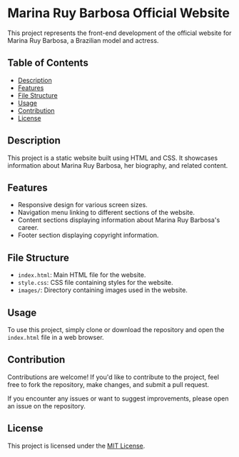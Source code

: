 # Marina Ruy Barbosa Official Website

This project represents the front-end development of the official website for Marina Ruy Barbosa, a Brazilian model and actress.

## Table of Contents
- [Description](#description)
- [Features](#features)
- [File Structure](#file-structure)
- [Usage](#usage)
- [Contribution](#contribution)
- [License](#license)

## Description

This project is a static website built using HTML and CSS. It showcases information about Marina Ruy Barbosa, her biography, and related content.

## Features

- Responsive design for various screen sizes.
- Navigation menu linking to different sections of the website.
- Content sections displaying information about Marina Ruy Barbosa's career.
- Footer section displaying copyright information.

## File Structure

- `index.html`: Main HTML file for the website.
- `style.css`: CSS file containing styles for the website.
- `images/`: Directory containing images used in the website.

## Usage

To use this project, simply clone or download the repository and open the `index.html` file in a web browser.

## Contribution

Contributions are welcome! If you'd like to contribute to the project, feel free to fork the repository, make changes, and submit a pull request.

If you encounter any issues or want to suggest improvements, please open an issue on the repository.

## License

This project is licensed under the [MIT License](LICENSE).
